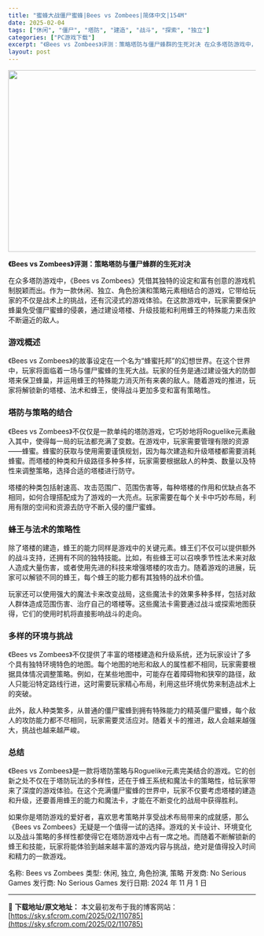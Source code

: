 ```yaml
---
title: "蜜蜂大战僵尸蜜蜂|Bees vs Zombees|简体中文|154M"
date: 2025-02-04
tags: ["休闲", "僵尸", "塔防", "建造", "战斗", "探索", "独立"]
categories: ["PC游戏下载"]
excerpt: "《Bees vs Zombees》评测：策略塔防与僵尸蜂群的生死对决 在众多塔防游戏中，《Bees vs Zombees》凭借其独特的设定和富有创意的游戏机制脱颖而出。作为一款休闲、独立、角色扮演和策略元素相结合的游戏，它带给玩家的不仅是战术上的挑战，还有沉浸式的游戏体验。在这款游戏中，玩家需要保护&hellip;"
layout: post
---
```


<img class="aligncenter size-full wp-image-110786" src="https://sky.sfcrom.com/wp-content/uploads/2025/02/2025020406451996.webp" alt="" width="660" height="370" />

<strong>《Bees vs Zombees》评测：策略塔防与僵尸蜂群的生死对决</strong>

在众多塔防游戏中，《Bees vs Zombees》凭借其独特的设定和富有创意的游戏机制脱颖而出。作为一款休闲、独立、角色扮演和策略元素相结合的游戏，它带给玩家的不仅是战术上的挑战，还有沉浸式的游戏体验。在这款游戏中，玩家需要保护蜂巢免受僵尸蜜蜂的侵袭，通过建设塔楼、升级技能和利用蜂王的特殊能力来击败不断逼近的敌人。
<h3><strong>游戏概述</strong></h3>
《Bees vs Zombees》的故事设定在一个名为“蜂蜜托邦”的幻想世界。在这个世界中，玩家将面临着一场与僵尸蜜蜂的生死大战。玩家的任务是通过建设强大的防御塔来保卫蜂巢，并运用蜂王的特殊能力消灭所有来袭的敌人。随着游戏的推进，玩家将解锁新的塔楼、法术和蜂王，使得战斗更加多变和富有策略性。
<h3><strong>塔防与策略的结合</strong></h3>
《Bees vs Zombees》不仅仅是一款单纯的塔防游戏，它巧妙地将Roguelike元素融入其中，使得每一局的玩法都充满了变数。在游戏中，玩家需要管理有限的资源——蜂蜜。蜂蜜的获取与使用需要谨慎规划，因为每次建造和升级塔楼都需要消耗蜂蜜。而塔楼的种类和升级路径多种多样，玩家需要根据敌人的种类、数量以及特性来调整策略，选择合适的塔楼进行防守。

塔楼的种类包括射速高、攻击范围广、范围伤害等，每种塔楼的作用和优缺点各不相同，如何合理搭配成为了游戏的一大亮点。玩家需要在每个关卡中巧妙布局，利用有限的空间和资源去防守不断入侵的僵尸蜜蜂。
<h3><strong>蜂王与法术的策略性</strong></h3>
除了塔楼的建造，蜂王的能力同样是游戏中的关键元素。蜂王们不仅可以提供额外的战斗支持，还拥有不同的独特技能。比如，有些蜂王可以召唤季节性法术来对敌人造成大量伤害，或者使用先进的科技来增强塔楼的攻击力。随着游戏的进展，玩家可以解锁不同的蜂王，每个蜂王的能力都有其独特的战术价值。

玩家还可以使用强大的魔法卡来改变战局，这些魔法卡的效果多种多样，包括对敌人群体造成范围伤害、治疗自己的塔楼等。这些魔法卡需要通过战斗或探索地图获得，它们的使用时机将直接影响战斗的走向。
<h3><strong>多样的环境与挑战</strong></h3>
《Bees vs Zombees》不仅提供了丰富的塔楼建造和升级系统，还为玩家设计了多个具有独特环境特色的地图。每个地图的地形和敌人的属性都不相同，玩家需要根据具体情况调整策略。例如，在某些地图中，可能存在着障碍物和狭窄的路径，敌人只能沿特定路线行进，这时需要玩家精心布局，利用这些环境优势来制造战术上的突破。

此外，敌人种类繁多，从普通的僵尸蜜蜂到拥有特殊能力的精英僵尸蜜蜂，每个敌人的攻防能力都不尽相同，玩家需要灵活应对。随着关卡的推进，敌人会越来越强大，挑战也越来越严峻。
<h3><strong>总结</strong></h3>
《Bees vs Zombees》是一款将塔防策略与Roguelike元素完美结合的游戏。它的创新之处不仅在于塔防玩法的多样性，还在于蜂王系统和魔法卡的策略性，给玩家带来了深度的游戏体验。在这个充满僵尸蜜蜂的世界中，玩家不仅要考虑塔楼的建造和升级，还要善用蜂王的能力和魔法卡，才能在不断变化的战局中获得胜利。

如果你是塔防游戏的爱好者，喜欢思考策略并享受战术布局带来的成就感，那么《Bees vs Zombees》无疑是一个值得一试的选择。游戏的关卡设计、环境变化以及战斗策略的多样性都使得它在塔防游戏中占有一席之地。而随着不断解锁新的蜂王和技能，玩家将能体验到越来越丰富的游戏内容与挑战，绝对是值得投入时间和精力的一款游戏。

名称: Bees vs Zombees
类型: 休闲, 独立, 角色扮演, 策略
开发商: No Serious Games
发行商: No Serious Games
发行日期: 2024 年 11 月 1 日

---
📖 **下载地址/原文地址：** 本文最初发布于我的博客网站：[https://sky.sfcrom.com/2025/02/110785](https://sky.sfcrom.com/2025/02/110785)
